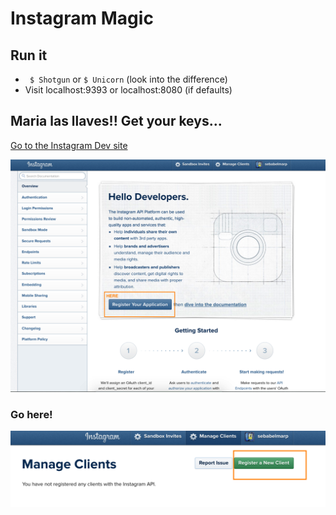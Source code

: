 # Instagram Magic

## Run it
* ` $ Shotgun` or `$ Unicorn` (look into the difference)
* Visit localhost:9393 or localhost:8080 (if defaults) 

## Maria las llaves!! Get your keys...

[Go to the Instagram Dev site](https://www.instagram.com/developer/)

![alt text](./docs/ig_landing.png)

### Go here!
![alt text](./docs/ig_new.png)



